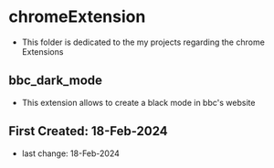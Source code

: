 # chromeExtension
- This folder is dedicated to the my projects regarding the chrome Extensions


## bbc_dark_mode
- This extension allows to create a black mode in bbc's website


## First Created: 18-Feb-2024 
- last change: 18-Feb-2024

